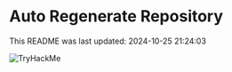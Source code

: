 # Auto Regenerate Repository

This README was last updated: 2024-10-25 21:24:03

 ![TryHackMe](https://tryhackme.com/badge/533634)